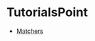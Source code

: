 # TutorialsPoint

* [Matchers](https://github.com/ogirginc/Notes/blob/master/lib/Rspec/TutorialsPoint/Matchers.md)
